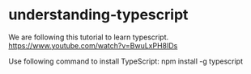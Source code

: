# understanding-typescript
We are following this tutorial to learn typescript. https://www.youtube.com/watch?v=BwuLxPH8IDs

Use following command to install TypeScript:
    npm install -g typescript
